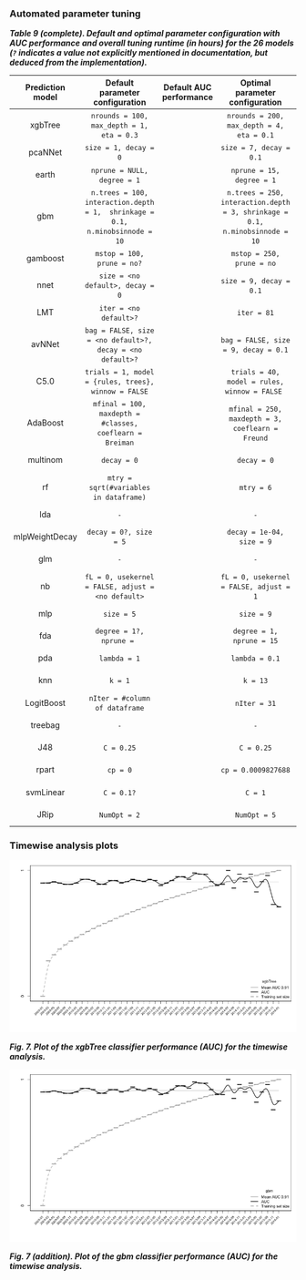 
### Automated parameter tuning

***Table 9 (complete). Default and optimal parameter configuration with AUC performance and overall tuning runtime (in hours) for the 26 models (`?` indicates a value not explicitly mentioned in documentation, but deduced from the implementation).***

| Prediction model |                        Default parameter configuration                        | Default AUC  performance |                       Optimal parameter  configuration                       | Optimal AUC  performance | Tuning runtime |
|:----------------:|:-----------------------------------------------------------------------------:|:------------------------:|:----------------------------------------------------------------------------:|:------------------------:|:--------------:|
|      xgbTree     | `nrounds = 100,  max_depth = 1,  eta = 0.3`                                   |                          | `nrounds = 200,  max_depth = 4,  eta = 0.1`                                  |            .94           |     06h 47m    |
|      pcaNNet     | `size = 1, decay = 0`                                                         |                          | `size = 7, decay = 0.1`                                                      |            .93           |     02h 20m    |
|       earth      | `nprune = NULL, degree = 1`                                                   |                          | `nprune = 15, degree = 1`                                                    |            .93           |     03h 53m    |
|        gbm       | `n.trees = 100, interaction.depth = 1,  shrinkage = 0.1, n.minobsinnode = 10` |                          | `n.trees = 250, interaction.depth = 3, shrinkage = 0.1, n.minobsinnode = 10` |            .94           |     08h 44m    |
|     gamboost     | `mstop = 100, prune = no?`                                                    |                          | `mstop = 250, prune = no`                                                    |            .88           |     02h 06m    |
|       nnet       | `size = <no default>, decay = 0`                                              |                          | `size = 9, decay = 0.1`                                                      |            .83           |     25h 10m    |
|        LMT       | `iter = <no default>?`                                                        |                          | `iter = 81`                                                                  |            .84           |     75h 54m    |
|      avNNet      | `bag = FALSE, size = <no default>?, decay = <no default>?`                    |                          | `bag = FALSE, size = 9, decay = 0.1`                                         |            .83           |     11h 15m    |
|       C5.0       | `trials = 1, model = {rules, trees}, winnow = FALSE`                          |                          | `trials = 40, model = rules, winnow = FALSE `                                |            .83           |     07h 05m    |
|     AdaBoost     | `mfinal = 100, maxdepth = #classes, coeflearn = Breiman`                      |                          | `mfinal = 250, maxdepth = 3, coeflearn = Freund`                             |            .82           |    114h 48m    |
|     multinom     | `decay = 0`                                                                   |                          | `decay = 0`                                                                  |            .84           |     01h 05m    |
|        rf        | `mtry = sqrt(#variables in dataframe)`                                        |                          | `mtry = 6`                                                                   |            .84           |     73h 24m    |
|        lda       | `-`                                                                           |                          | `-`                                                                          |            .84           |     00h 06m    |
|  mlpWeightDecay  | `decay = 0?, size = 5`                                                        |                          | `decay = 1e-04, size = 9`                                                    |            .84           |     85h 18m    |
|        glm       | `-`                                                                           |                          | `-`                                                                          |            .81           |     00h 08m    |
|        nb        | `fL = 0, usekernel = FALSE, adjust = <no default>`                            |                          | `fL = 0, usekernel = FALSE, adjust = 1`                                      |            .81           |     00h 53m    |
|        mlp       | `size = 5`                                                                    |                          | `size = 9`                                                                   |            .80           |     44h 12m    |
|        fda       | `degree = 1?, nprune = `                                                      |                          | `degree = 1, nprune = 15`                                                    |            .81           |     01h 34m    |
|        pda       | `lambda = 1`                                                                  |                          | `lambda = 0.1`                                                               |            .80           |     00h 29m    |
|        knn       | `k = 1`                                                                       |                          | `k = 13`                                                                     |            .78           |     125h 28m   |
|    LogitBoost    | `nIter = #column of dataframe`                                                |                          | `nIter = 31`                                                                 |            .75           |     00h 21m    |
|      treebag     | `-`                                                                           |                          | `-`                                                                          |            .79           |     06h 07m    |
|        J48       | `C = 0.25`                                                                    |                          | `C = 0.25`                                                                   |            .73           |     01h 30m    |
|       rpart      | `cp = 0`                                                                      |                          | `cp = 0.0009827688`                                                          |            .73           |     00h 12m    |
|     svmLinear    | `C = 0.1?`                                                                    |                          | `C = 1`                                                                      |            .67           |     15h 34m    |
|       JRip       | `NumOpt = 2`                                                                  |                          | `NumOpt = 5`                                                                 |            .67           |     06h 50m    |

### Timewise analysis plots
![xgbtree plot](./xgbTree_auc_plot.tiff)

***Fig. 7. Plot of the xgbTree classifier performance (AUC) for the timewise analysis.***

![gbm plot](./gbm_auc_plot.tiff)

***Fig. 7 (addition). Plot of the gbm classifier performance (AUC) for the timewise analysis.***
